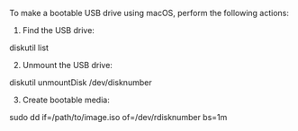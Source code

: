 To make a bootable USB drive using macOS, perform the following actions:

1) Find the USB drive:

diskutil list

2) Unmount the USB drive:

diskutil unmountDisk /dev/disknumber

3) Create bootable media:

sudo dd if=/path/to/image.iso of=/dev/rdisknumber bs=1m

